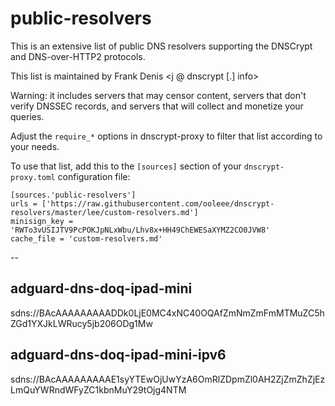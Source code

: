 # public-resolvers

This is an extensive list of public DNS resolvers supporting the
DNSCrypt and DNS-over-HTTP2 protocols.

This list is maintained by Frank Denis <j @ dnscrypt [.] info>

Warning: it includes servers that may censor content, servers that don't
verify DNSSEC records, and servers that will collect and monetize your
queries.

Adjust the `require_*` options in dnscrypt-proxy to filter that list
according to your needs.

To use that list, add this to the `[sources]` section of your
`dnscrypt-proxy.toml` configuration file:

    [sources.'public-resolvers']
    urls = ['https://raw.githubusercontent.com/ooleee/dnscrypt-resolvers/master/lee/custom-resolvers.md']
    minisign_key = 'RWTo3vUSIJTV9PcPOKJpNLxWbu/Lhv8x+HH49ChEWESaXYMZ2CO0JVW8'
    cache_file = 'custom-resolvers.md'

--

## adguard-dns-doq-ipad-mini

sdns://BAcAAAAAAAAADDk0LjE0MC4xNC40OQAfZmNmZmFmMTMuZC5hZGd1YXJkLWRucy5jb206ODg1Mw

## adguard-dns-doq-ipad-mini-ipv6
sdns://BAcAAAAAAAAAE1syYTEwOjUwYzA6OmRlZDpmZl0AH2ZjZmZhZjEzLmQuYWRndWFyZC1kbnMuY29tOjg4NTM
